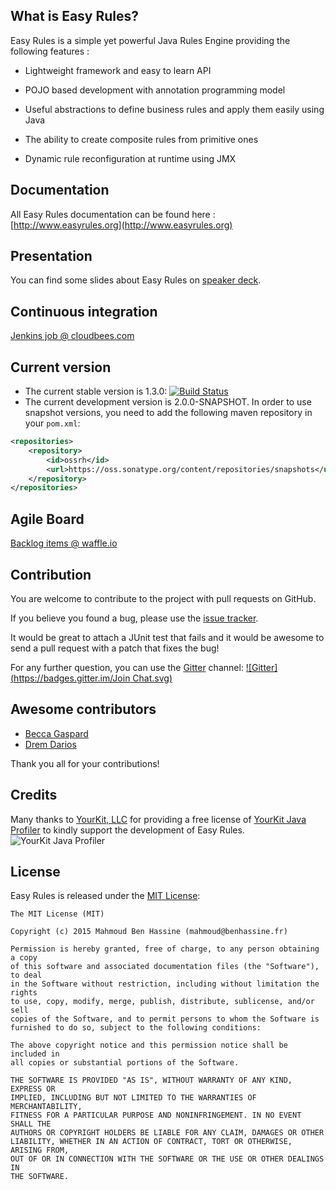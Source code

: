 ## What is Easy Rules?

Easy Rules is a simple yet powerful Java Rules Engine providing the following features :

 * Lightweight framework and easy to learn API

 * POJO based development with annotation programming model

 * Useful abstractions to define business rules and apply them easily using Java

 * The ability to create composite rules from primitive ones

 * Dynamic rule reconfiguration at runtime using JMX

## Documentation

All Easy Rules documentation can be found here : [http://www.easyrules.org](http://www.easyrules.org)

## Presentation

You can find some slides about Easy Rules on [speaker deck](https://speakerdeck.com/benas/easy-rules).

## Continuous integration
[Jenkins job @ cloudbees.com](https://buildhive.cloudbees.com/job/benas/job/easy-rules/)

## Current version

* The current stable version is 1.3.0: [![Build Status](https://buildhive.cloudbees.com/job/benas/job/easy-rules/badge/icon)](https://buildhive.cloudbees.com/job/benas/job/easy-rules/)
* The current development version is 2.0.0-SNAPSHOT. In order to use snapshot versions, you need to add the following maven repository in your `pom.xml`:

```xml
<repositories>
    <repository>
        <id>ossrh</id>
        <url>https://oss.sonatype.org/content/repositories/snapshots</url>
    </repository>
</repositories>
```

## Agile Board
[Backlog items @ waffle.io](https://waffle.io/benas/easy-rules)

## Contribution

You are welcome to contribute to the project with pull requests on GitHub.

If you believe you found a bug, please use the [issue tracker](https://github.com/benas/easy-rules/issues).

It would be great to attach a JUnit test that fails and it would be awesome to send a pull request with a patch that fixes the bug!

For any further question, you can use the [Gitter](https://gitter.im/benas/easy-rules) channel: [![Gitter](https://badges.gitter.im/Join Chat.svg)](https://gitter.im/benas/easy-rules?utm_source=badge&utm_medium=badge&utm_campaign=pr-badge&utm_content=badge)

## Awesome contributors

* [Becca Gaspard](https://github.com/beccagaspard)
* [Drem Darios](https://github.com/drem-darios)

Thank you all for your contributions!

## Credits

Many thanks to [YourKit, LLC](https://www.yourkit.com/) for providing a free license of [YourKit Java Profiler](https://www.yourkit.com/java/profiler/index.jsp) to kindly support the development of Easy Rules.
![YourKit Java Profiler](https://www.yourkit.com/images/yklogo.png)

## License
Easy Rules is released under the [MIT License](http://opensource.org/licenses/mit-license.php/):

```
The MIT License (MIT)

Copyright (c) 2015 Mahmoud Ben Hassine (mahmoud@benhassine.fr)

Permission is hereby granted, free of charge, to any person obtaining a copy
of this software and associated documentation files (the "Software"), to deal
in the Software without restriction, including without limitation the rights
to use, copy, modify, merge, publish, distribute, sublicense, and/or sell
copies of the Software, and to permit persons to whom the Software is
furnished to do so, subject to the following conditions:

The above copyright notice and this permission notice shall be included in
all copies or substantial portions of the Software.

THE SOFTWARE IS PROVIDED "AS IS", WITHOUT WARRANTY OF ANY KIND, EXPRESS OR
IMPLIED, INCLUDING BUT NOT LIMITED TO THE WARRANTIES OF MERCHANTABILITY,
FITNESS FOR A PARTICULAR PURPOSE AND NONINFRINGEMENT. IN NO EVENT SHALL THE
AUTHORS OR COPYRIGHT HOLDERS BE LIABLE FOR ANY CLAIM, DAMAGES OR OTHER
LIABILITY, WHETHER IN AN ACTION OF CONTRACT, TORT OR OTHERWISE, ARISING FROM,
OUT OF OR IN CONNECTION WITH THE SOFTWARE OR THE USE OR OTHER DEALINGS IN
THE SOFTWARE.
```

